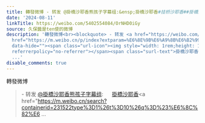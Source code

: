 ```yaml
---
title: 轉發微博 - 转发 @掛橋沙耶香熊孩子字幕组:&ensp;掛橋沙耶香#挂桥沙耶香##掛橋沙耶香# 乃木坂46·挂桥沙耶香，因为受伤改变了人生观：“大概就像能够装进两只手...
date: '2024-08-11'
linkTitle: https://weibo.com/5402554084/OrNHD0iGy
source: 久保醬是ten使的微博
description: '轉發微博<br><blockquote> - 转发 <a href="https://weibo.com/6195541661" target="_blank">@掛橋沙耶香熊孩子字幕组</a>: <a
  href="https://m.weibo.cn/p/index?extparam=%E6%8E%9B%E6%A9%8B%E6%B2%99%E8%80%B6%E9%A6%99&amp;containerid=100808d2320ff78fa7bcdaa2e3c3d2c280ef36"
  data-hide=""><span class="url-icon"><img style="width: 1rem;height: 1rem" src="https://n.sinaimg.cn/photo/5213b46e/20180926/timeline_card_small_super_default.png"
  referrerpolicy="no-referrer"></span><span class="surl-text">掛橋沙耶香</span></a><a href="https://m.weibo.cn/search?containerid=231522type%3D1%26t%3D10%26q%3D%23%E6%8C%82%E6
  ...'
disable_comments: true
---
```

轉發微博<br><blockquote> - 转发 <a href="https://weibo.com/6195541661" target="_blank">@掛橋沙耶香熊孩子字幕组</a>: <a href="https://m.weibo.cn/p/index?extparam=%E6%8E%9B%E6%A9%8B%E6%B2%99%E8%80%B6%E9%A6%99&amp;containerid=100808d2320ff78fa7bcdaa2e3c3d2c280ef36" data-hide=""><span class="url-icon"><img style="width: 1rem;height: 1rem" src="https://n.sinaimg.cn/photo/5213b46e/20180926/timeline_card_small_super_default.png" referrerpolicy="no-referrer"></span><span class="surl-text">掛橋沙耶香</span></a><a href="https://m.weibo.cn/search?containerid=231522type%3D1%26t%3D10%26q%3D%23%E6%8C%82%E6 ...